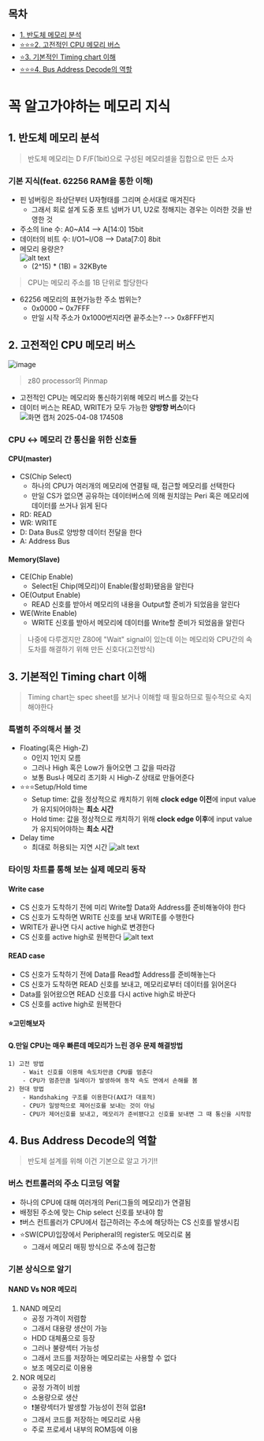 ## 목차
- [1. 반도체 메모리 분석](#1-반도체-메모리-분석)
- [⭐⭐⭐2. 고전적인 CPU 메모리 버스](#2-고전적인-cpu-메모리-버스)
- [⭐3. 기본적인 Timing chart 이해](#3-기본적인-timing-chart-이해)
- [⭐⭐⭐4. Bus Address Decode의 역할](#4-bus-address-decode의-역할)

# 꼭 알고가야하는 메모리 지식
## 1. 반도체 메모리 분석
> 반도체 메모리는 D F/F(1bit)으로 구성된 메모리셀을 집합으로 만든 소자<br>


### 기본 지식(feat. 62256 RAM을 통한 이해)
- 핀 넘버링은 좌상단부터 U자형태를 그리며 순서대로 매겨진다
  - 그래서 회로 설계 도중 포트 넘버가 U1, U2로 정해지는 경우는 이러한 것을 반영한 것
- 주소의 line 수: A0~A14 --> A[14:0] 15bit
- 데이터의 비트 수: I/O1~I/O8 --> Data[7:0] 8bit
- 메모리 용량은?<br>
![alt text](image-1.png)
    - (2^15) * (1B) = 32KByte
> CPU는 메모리 주소를 1B 단위로 할당한다
- 62256 메모리의 표현가능한 주소 범위는?
  - 0x0000 ~ 0x7FFF
  - 만일 시작 주소가 0x1000번지라면 끝주소는? --> 0x8FFF번지
## 2. 고전적인 CPU 메모리 버스
![image](https://upload.wikimedia.org/wikipedia/commons/thumb/2/2b/Z80_pinout.svg/1920px-Z80_pinout.svg.png)
> z80 processor의 Pinmap
- 고전적인 CPU는 메모리와 통신하기위해 메모리 버스를 갖는다
- 데이터 버스는 READ, WRITE가 모두 가능한 **양방향 버스**이다
![화면 캡처 2025-04-08 174508](https://github.com/user-attachments/assets/34b5e62c-0e96-4a7d-bcbf-28d7ab5cf46f)
### CPU <-> 메모리 간 통신을 위한 신호들
#### CPU(master)
- CS(Chip Select)
  - 하나의 CPU가 여러개의 메모리에 연결될 때, 접근할 메모리를 선택한다
  - 만일 CS가 없으면 공유하는 데이터버스에 의해 원치않는 Peri 혹은 메모리에 데이터를 쓰거나 읽게 된다
- RD: READ
- WR: WRITE
- D: Data Bus로 양방향 데이터 전달을 한다
- A: Address Bus
#### Memory(Slave)
- CE(Chip Enable)
  - Select된 Chip(메모리)이 Enable(활성화)됐음을 알린다
- OE(Output Enable)
  - READ 신호를 받아서 메모리의 내용을 Output할 준비가 되었음을 알린다
- WE(Write Enable)
  - WRITE 신호를 받아서 메모리에 데이터를 Write할 준비가 되었음을 알린다
> 나중에 다루겠지만 Z80에 "Wait" signal이 있는데 이는 메모리와 CPU간의 속도차를 해결하기 위해 만든 신호다(고전방식)

## 3. 기본적인 Timing chart 이해
> Timing chart는 spec sheet를 보거나 이해할 때 필요하므로 필수적으로 숙지해야한다

### 특별히 주의해서 볼 것
- Floating(혹은 High-Z)
  - 0인지 1인지 모름
  - 그러나 High 혹은 Low가 들어오면 그 값을 따라감
  - 보통 Bus나 메모리 초기화 시 High-Z 상태로 만들어준다
- ⭐⭐⭐Setup/Hold time
  - Setup time: 값을 정상적으로 캐치하기 위해 **clock edge 이전**에  input value가 유지되어야하는 **최소 시간**
  - Hold time: 값을 정상적으로 캐치하기 위해 **clock edge 이후**에 input value가 유지되어야하는 **최소 시간**
- Delay time
  - 최대로 허용되는 지연 시간
![alt text](image-2.png)
### 타이밍 차트를 통해 보는 실제 메모리 동작

#### Write case
- CS 신호가 도착하기 전에 미리 Write할 Data와 Address를 준비해놓아야 한다
- CS 신호가 도착하면 WRITE 신호를 보내 WRITE를 수행한다
- WRITE가 끝나면 다시 active high로 변경한다
- CS 신호를 active high로 원복한다
![alt text](image-3.png)
#### READ case
- CS 신호가 도착하기 전에 Data를 Read할 Address를 준비해놓는다
- CS 신호가 도착하면 READ 신호를 보내고, 메모리로부터 데이터를 읽어온다
- Data를 읽어왔으면 READ 신호를 다시 active high로 바꾼다
- CS 신호를 active high로 원복한다

#### ⭐고민해보자
#### Q.만일 CPU는 매우 빠른데 메모리가 느린 경우 문제 해결방법
    1) 고전 방법
        - Wait 신호를 이용해 속도차만큼 CPU를 멈춘다
        - CPU가 멈춘만큼 딜레이가 발생하여 동작 속도 면에서 손해를 봄
    2) 현대 방법
        - Handshaking 구조를 이용한다(AXI가 대표적)
        - CPU가 일방적으로 제어신호를 보내는 것이 아님
        - CPU가 제어신호를 보내고, 메모리가 준비됐다고 신호를 보내면 그 때 통신을 시작함

## 4. Bus Address Decode의 역할
> 반도체 설계를 위해 이건 기본으로 알고 가기!!
### 버스 컨트롤러의 주소 디코딩 역할
- 하나의 CPU에 대해 여러개의 Peri(그들의 메모리)가 연결됨
- 배정된 주소에 맞는 Chip select 신호를 보내야 함
- ❗버스 컨트롤러가 CPU에서 접근하려는 주소에 해당하는 CS 신호를 발생시킴
- ⭐SW(CPU)입장에서 Peripheral의 register도 메모리로 봄
  - 그래서 메모리 매핑 방식으로 주소에 접근함

### 기본 상식으로 알기
#### NAND Vs NOR 메모리
1) NAND 메모리
    - 공정 가격이 저렴함
    - 그래서 대용량 생산이 가능
    - HDD 대체품으로 등장
    - 그러나 불량섹터 가능성
    - 그래서 코드를 저장하는 메모리로는 사용할 수 없다
    - 보조 메모리로 이용용
2) NOR 메모리
    - 공정 가격이 비쌈
    - 소용량으로 생산
    - ❗불량섹터가 발생할 가능성이 전혀 없음❗
    - 그래서 코드를 저장하는 메모리로 사용
    - 주로 프로세서 내부의 ROM등에 이용
